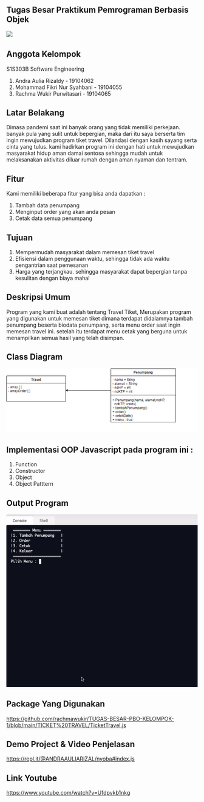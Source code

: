 ## Tugas Besar Praktikum Pemrograman Berbasis Objek
![](https://user-images.githubusercontent.com/43981051/103869569-12f62000-50fd-11eb-86ef-657fdb81da3f.png)

## Anggota Kelompok
S1S303B Software Engineering
1. Andra Aulia Rizaldy         - 19104062
2. Mohammad Fikri Nur Syahbani - 19104055
3. Rachma Wukir Purwitasari    - 19104065

## Latar Belakang
Dimasa pandemi saat ini banyak orang yang tidak memiliki perkejaan. banyak pula yang sulit untuk bepergian, maka dari itu saya berserta tim ingin mewujudkan program tiket travel. Dilandasi dengan kasih sayang serta cinta yang tulus. kami hadirkan program ini dengan hati untuk mewujudkan masyarakat hidup aman damai sentosa sehingga mudah untuk melaksanakan aktivitas diluar rumah dengan aman nyaman dan tentram.

## Fitur
Kami memiliki beberapa fitur yang bisa anda dapatkan :
1. Tambah data penumpang
2. Menginput order yang akan anda pesan
3. Cetak data semua penumpang

## Tujuan
1. Mempermudah masyarakat dalam memesan tiket travel
2. Efisiensi dalam penggunaan waktu, sehingga tidak ada waktu pengantrian saat pemesanan
3. Harga yang terjangkau. sehingga masyarakat dapat bepergian tanpa kesulitan dengan biaya mahal

## Deskripsi Umum
Program yang kami buat adalah tentang Travel Tiket, Merupakan program yang digunakan untuk memesan tiket dimana terdapat didalamnya tambah penumpang beserta biodata penumpang, serta menu order saat ingin memesan travel ini. setelah itu terdapat menu cetak yang berguna untuk menampilkan semua hasil yang telah disimpan.

## Class Diagram
<img src = "https://github.com/rachmawukir/TUGAS-BESAR-PBO-KELOMPOK-1/blob/main/TUBES%20PBO%20CLASS%20DIAGRAM.png">

## Implementasi OOP Javascript pada program ini :
1. Function
2. Constructor
3. Object
4. Object Patttern

## Output Program
<img src = "https://github.com/rachmawukir/TUGAS-BESAR-PBO-KELOMPOK-1/blob/main/Implementasi-Program.gif">

## Package Yang Digunakan
https://github.com/rachmawukir/TUGAS-BESAR-PBO-KELOMPOK-1/blob/main/TICKET%20TRAVEL/TicketTravel.js

## Demo Project & Video Penjelasan
https://repl.it/@ANDRAAULIARIZAL/nyoba#index.js

## Link Youtube
https://www.youtube.com/watch?v=Ufdpvkb1nkg
